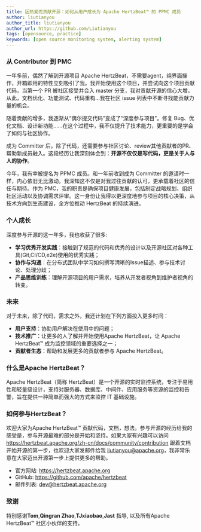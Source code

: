 ```yaml
---
title: 因热爱而贡献开源：如何从用户成长为 Apache HertzBeat™ 的 PPMC 成员
author: liutianyou
author_title: liutianyou
author_url: https://github.com/Liutianyou
tags: [opensource, practice]
keywords: [open source monitoring system, alerting system]
---
```


### 从 Contributor 到 PMC

一年多前，偶然了解到开源项目 Apache HertzBeat，不需要agent，纯界面操作，开箱即用的特性立刻吸引了我。我开始使用这个项目，并尝试向这个项目贡献代码，当第一个 PR 被社区接受并合入 master 分支，我对贡献开源的信心大增。从此，文档优化、功能测试、代码重构...我在社区 issue 列表中不断寻找能贡献力量的机会。

随着贡献的增多，我逐渐从“偶尔提交代码”变成了“深度参与项目”。修复 Bug、优化文档、设计新功能……在这个过程中，我不仅提升了技术能力，更重要的是学会了如何与社区协作。

成为 Committer 后，除了代码，还需要参与社区讨论、review其他贡献者的PR、帮助新成员融入。这段经历让我深刻体会到：**开源不仅仅是写代码，更是关于人与人的协作**。

今年，我有幸被提名为 PPMC 成员。和一年前收到成为 Committer 的邀请时一样，内心依旧无比激动。我深知这不仅是对我过往贡献的认可，更承载着社区的信任与期待。作为 PMC，我的职责是确保项目健康发展，包括制定战略规划、组织社区活动以及协调需求评审。这一身份让我得以更深度地参与项目的核心决策，从技术方向到生态建设，全方位推动 HertzBeat 的持续演进。

### 个人成长

深度参与开源的这一年多，我也收获了很多:

- **学习优秀开发实践**：接触到了规范的代码和优秀的设计以及开源社区对各种工具(Git,CI/CD,e2e)使用的优秀实践；
- **协作与沟通**：在分布式团队中学习如何撰写清晰的Issue描述、参与技术讨论、处理分歧；
- **产品思维训练**：理解开源项目的用户需求，培养从开发者视角到维护者视角的转变。

### 未来

对于未来，除了代码，需求之外，我还计划在下列方面投入更多时间：

- **用户支持**：协助用户解决在使用中的问题；
- **技术推广**：让更多的人了解并开始使用Apache HertzBeat，让 Apache HertzBeat™ 成为监控领域的重要选择之一；
- **贡献者生态**：帮助和发展更多的贡献者参与 Apache HertzBeat。

### 什么是Apache HertzBeat？

Apache HertzBeat（简称 HertzBeat）是一个开源的实时监控系统，专注于易用性和轻量级设计，支持对服务器、数据库、中间件、应用服务等资源的监控和告警，旨在提供一种简单而强大的方式来监控 IT 基础设施。

### 如何参与HertzBeat？

欢迎大家为Apache HertzBeat™ 贡献代码，文档，想法。参与开源的经历给我的感受是，参与开源最难的部分是开始和坚持。如果大家有兴趣可以访问 <https://hertzbeat.apache.org/zh-cn/docs/community/contribution> 跟着文档开始开源的第一步，也欢迎大家发邮件给我 <liutianyou@apache.org>，我非常乐意在大家迈出开源第一步上提供更多的帮助。

- 官方网站: <https://hertzbeat.apache.org>
- GitHub: <https://github.com/apache/hertzbeat>
- 邮件列表: <dev@hertzbeat.apache.org>

### 致谢

特别感谢**Tom**,**Qingran Zhao**,**TJxiaobao**,**Jast** 指导, 以及所有Apache HertzBeat™ 社区小伙伴的支持。
